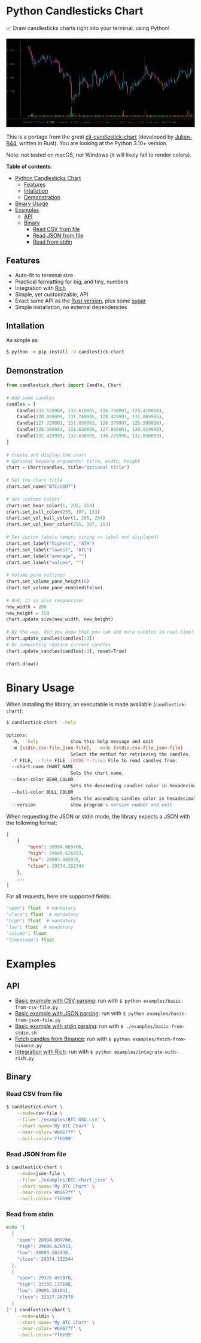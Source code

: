 # Python Candlesticks Chart

📈 Draw candlesticks charts right into your terminal, using Python!

![Preview](examples/screenshot.png)

This is a portage from the great [cli-candlestick-chart](https://github.com/Julien-R44/cli-candlestick-chart) (developed by [Julien-R44](https://github.com/Julien-R44), written in Rust).
You are looking at the Python 3.10+ version.

Note: not tested on macOS, nor Windows (it will likely fail to render colors).

**Table of contents**:
- [Python Candlesticks Chart](#python-candlesticks-chart)
  - [Features](#features)
  - [Intallation](#intallation)
  - [Demonstration](#demonstration)
- [Binary Usage](#binary-usage)
- [Examples](#examples)
  - [API](#api)
  - [Binary](#binary)
    - [Read CSV from file](#read-csv-from-file)
    - [Read JSON from file](#read-json-from-file)
    - [Read from stdin](#read-from-stdin)

## Features

- Auto-fit to terminal size
- Practical formatting for big, and tiny, numbers
- Integration with [Rich](https://github.com/Textualize/rich)
- Simple, yet customizable, API
- Exact same API as the [Rust version](https://github.com/Julien-R44/cli-candlestick-chart), plus some [sugar](#demonstration)
- Simple installation, no external dependencies

## Intallation

As simple as:

```bash
$ python -m pip install -U candlestick-chart
```

## Demonstration

```python
from candlestick_chart import Candle, Chart

# Add some candles
candles = [
    Candle(133.520004, 133.610001, 126.760002, 129.410004),
    Candle(128.889999, 131.740005, 128.429993, 131.009995),
    Candle(127.720001, 131.050003, 126.379997, 126.599998),
    Candle(128.360001, 131.630005, 127.860001, 130.919998),
    Candle(132.429993, 132.630005, 130.229996, 132.050003),
]

# Create and display the chart
# Optional keyword arguments: title, width, height
chart = Chart(candles, title="Optional title")

# Set the chart title
chart.set_name("BTC/USDT")

# Set customs colors
chart.set_bear_color(1, 205, 254)
chart.set_bull_color(255, 107, 153)
chart.set_vol_bull_color(1, 205, 254)
chart.set_vol_bear_color(255, 107, 153)

# Set custom labels (empty string => label not displayed)
chart.set_label("highest", "ATH")
chart.set_label("lowest", "ATL")
chart.set_label("average", "")
chart.set_label("volume", "")

# Volume pane settings
chart.set_volume_pane_height(6)
chart.set_volume_pane_enabled(False)

# And, it is also responsive!
new_width = 200
new_height = 150
chart.update_size(new_width, new_height)

# By the way, did you know that you can add more candles in real-time?
chart.update_candles(candles[:3])
# Or completely replace current candles
chart.update_candles(candles[:3], reset=True)

chart.draw()
```

# Binary Usage

When installing the library, an executable is made available (`candlestick-chart`):

```bash
$ candlestick-chart --help             

options:
  -h, --help            show this help message and exit
  -m {stdin,csv-file,json-file}, --mode {stdin,csv-file,json-file}
                        Select the method for retrieving the candles.
  -f FILE, --file FILE  [MODE:*-file] File to read candles from.
  --chart-name CHART_NAME
                        Sets the chart name.
  --bear-color BEAR_COLOR
                        Sets the descending candles color in hexadecimal.
  --bull-color BULL_COLOR
                        Sets the ascending candles color in hexadecimal.
  --version             show program's version number and exit
```

When requesting the JSON or stdin mode, the library expects a JSON with the following format: 

```json
[
    {
        "open": 28994.009766,
        "high": 29600.626953,
        "low": 28803.585938,
        "close": 29374.152344
    },
    ...
]
```

For all requests, here are supported fields:

```python
"open": float  # mandatory
"close": float  # mandatory
"high": float  # mandatory
"low": float  # mandatory
"volume": float
"timestamp": float
```

# Examples

## API 

- [Basic example with CSV parsing](examples/basic-from-csv-file.py): run with `$ python examples/basic-from-csv-file.py`
- [Basic example with JSON parsing](examples/basic-from-json-file.py): run with `$ python examples/basic-from-json-file.py`
- [Basic example with stdin parsing](examples/basic-from-stdin.sh): run with `$ ./examples/basic-from-stdin.sh`
- [Fetch candles from Binance](examples/fetch-from-binance.py): run with `$ python examples/fetch-from-binance.py`
- [Integration with Rich](examples/integrate-with-rich.py): run with `$ python examples/integrate-with-rich.py`

## Binary 

### Read CSV from file

```bash
$ candlestick-chart \
    --mode=csv-file \
    --file='./examples/BTC-USD.csv' \
    --chart-name='My BTC Chart' \
    --bear-color='#b967ff' \
    --bull-color='ff6b99'
```
### Read JSON from file

```bash
$ candlestick-chart \
    --mode=json-file \
    --file='./examples/BTC-chart.json' \
    --chart-name='My BTC Chart' \
    --bear-color='#b967ff' \
    --bull-color='ff6b99'
```

### Read from stdin

```bash
echo '[
  {
    "open": 28994.009766,
    "high": 29600.626953,
    "low": 28803.585938,
    "close": 29374.152344
  },
  {
    "open": 29376.455078,
    "high": 33155.117188,
    "low": 29091.181641,
    "close": 32127.267578
  }
]' | candlestick-chart \
    --mode=stdin \
    --chart-name='My BTC Chart' \
    --bear-color='#b967ff' \
    --bull-color='ff6b99'
```
